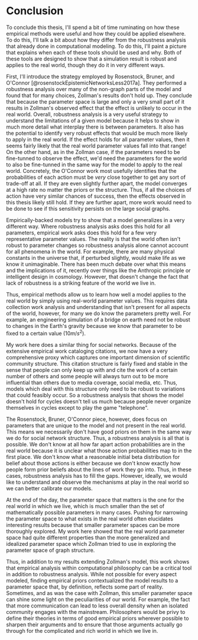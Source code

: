 # Conclusion

To conclude this thesis, I'll spend a bit of time ruminating on how these empirical methods were useful and how they could be applied elsewhere. To do this, I'll talk a bit about how they differ from the robustness analysis that already done in computational modeling. To do this, I'll paint a picture that explains when each of these tools should be used and why. Both of these tools are designed to show that a simulation result is robust and applies to the real world, though they do it in very different ways.

First, I'll introduce the strategy employed by Rosenstock, Bruner, and O'Connor [@rosenstockEpistemicNetworksLess2017a]. They performed a robustness analysis over many of the non-graph parts of the model and found that for many choices, Zollman's results don't hold up. They conclude that because the parameter space is large and only a very small part of it results in Zollman's observed effect that the effect is unlikely to occur in the real world. Overall, robustness analysis is a very useful strategy to understand the limitations of a given model because it helps to show in much more detail what interplay there is between parameters. It also has the potential to identify very robust effects that would be much more likely to apply in the real world. If the effect holds for all parameter values, then it seems fairly likely that the real world parameter values fall into that range! On the other hand, as in the Zollman case, if the parameters need to be fine-tunned to observe the effect, we'd need the parameters for the world to also be fine-tunned in the same way for the model to apply to the real world. Concretely, the O'Connor work most usefully identifies that the probabilities of each action must be *very* close together to get any sort of trade-off at all. If they are even slightly further apart, the model converges at a high rate no matter the priors or the structure. Thus, if all the choices of action have very similar chances of success, then the effects observed in this thesis likely still hold. If they are further apart, more work would need to be done to see if this sensitivity persists on the large social graphs.

Empirically-backed models try to show that a model generalizes in a very different way. Where robustness analysis asks does this hold for all parameters, empirical work asks does this hold for a few very representative parameter values. The reality is that the world often isn't robust to parameter changes so robustness analysis alone cannot account for all phenomena in the world. For example, there are many physical constants in the universe that, if perturbed slightly, would make life as we know it unimaginable. There has been much debate over what this means and the implications of it, recently over things like the Anthropic principle or intelligent design in cosmology. However, that doesn't change the fact that lack of robustness is a striking feature of the world we live in.

Thus, empirical methods allow us to learn how well a model applies to the real world by simply using real-world parameter values. This requires data collection work analysis and understanding that isn't present for all aspects of the world, however, for many we do know the parameters pretty well. For example, an engineering simulation of a bridge on earth need not be robust to changes in the Earth's gravity because we know that parameter to be fixed to a certain value ($10 m/s^2$).

My work here does a similar thing for social networks. Because of the extensive empirical work cataloging citations, we now have a very comprehensive proxy which captures one important dimension of scientific community structure. This citation structure is fairly fixed and stable in the sense that people can only keep up with and cite the work of a certain number of others and some people will always turn out to be more influential than others due to media coverage, social media, etc. Thus, models which deal with this structure only need to be robust to variations that could feasibly occur. So a robustness analysis that shows the model doesn't hold for cycles doesn't tell us much because people never organize themselves in cycles except to play the game "telephone".

The Rosenstock, Bruner, O'Connor piece, however, does focus on parameters that are unique to the model and not present in the real world. This means we necessarily don't have good priors on them in the same way we do for social network structure. Thus, a robustness analysis is all that is possible. We don't know at all how far apart action probabilities are in the real world because it is unclear what those action probabilities map to in the first place. We don't know what a reasonable initial beta distribution for belief about those actions is either because we don't know exactly how people form prior beliefs about the lines of work they go into. Thus, in these cases, robustness analysis has to fill the gaps. However, ideally, we would like to understand and observe the mechanisms at play in the real world so we can better calibrate our models.

At the end of the day, the parameter space that matters is the one for the real world in which we live, which is much smaller than the set of mathematically possible parameters in many cases. Pushing for narrowing the parameter space to what exists in the real world often elucidates interesting results because that smaller parameter spaces can be more thoroughly explored. My work here showed that the real world parameter space had quite different properties than the more generalized and idealized parameter space which Zollman tried to use in exploring the parameter space of graph structure.

Thus, in addition to my results extending Zollman's model, this work shows that empirical analysis within computational philosophy can be a critical tool in addition to robustness analysis. While not possible for every aspect modeled, finding empirical priors contextualized the model results to a parameter space that, by definition, reflects some part of reality. Sometimes, and as was the case with Zollman, this smaller parameter space can shine some light on the peculiarities of our world. For example, the fact that more communication can lead to less overall density when an isolated community engages with the mainstream. Philosophers would be privy to define their theories in terms of good empirical priors wherever possible to sharpen their arguments and to ensure that those arguments actually go through for the complicated and rich world in which we live in.
